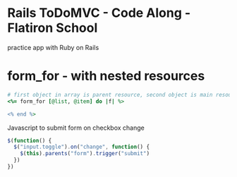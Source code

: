 # Rails ToDoMVC - Code Along - Flatiron School

practice app with Ruby on Rails

# form_for - with nested resources

```ruby
# first object in array is parent resource, second object is main resource
<%= form_for [@list, @item] do |f| %>

<% end %>
```

Javascript to submit form on checkbox change

```javascript
$(function() {
  $("input.toggle").on("change", function() {
    $(this).parents("form").trigger("submit")
  })
})
```